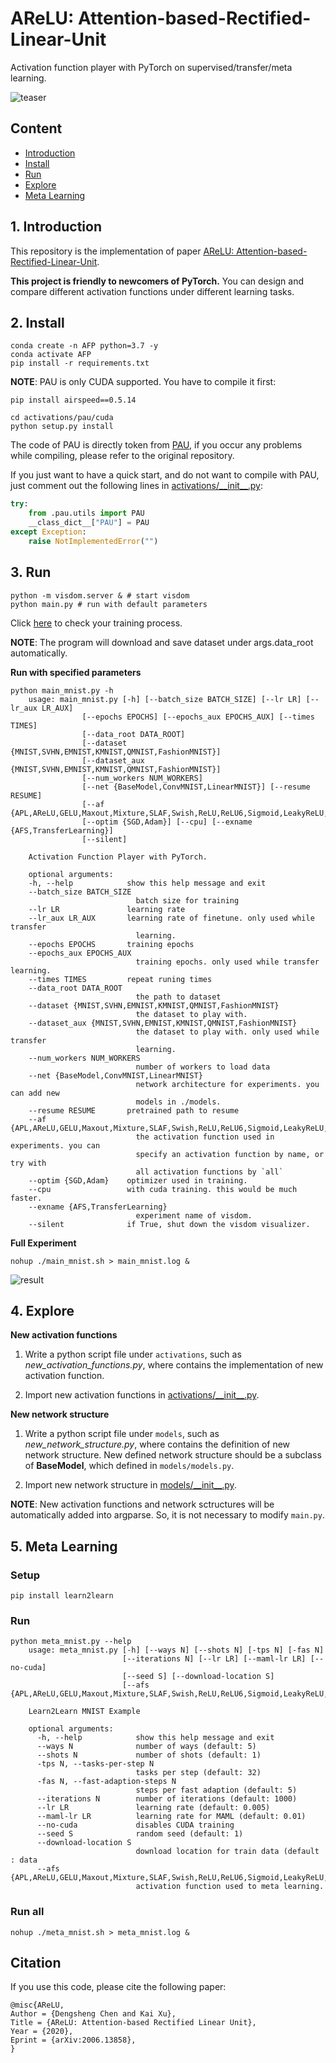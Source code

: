 # AReLU: Attention-based-Rectified-Linear-Unit

Activation function player with PyTorch on supervised/transfer/meta learning.

![teaser](pictures/teaser.png)

## Content

* [Introduction](#1)
* [Install](#2)
* [Run](#3)
* [Explore](#4)
* [Meta Learning](#5)

##  <h2 id="1">1. Introduction</h2>

This repository is the implementation of paper [AReLU: Attention-based-Rectified-Linear-Unit](https://arxiv.org/pdf/2006.13858.pdf).

**This project is friendly to newcomers of PyTorch.** You can design and compare different activation functions under different learning tasks.

## <h2 id="2">2. Install</h2>

```shell
conda create -n AFP python=3.7 -y
conda activate AFP
pip install -r requirements.txt
```

**NOTE**: PAU is only CUDA supported. You have to compile it first:

```shell
pip install airspeed==0.5.14 

cd activations/pau/cuda
python setup.py install
```

The code of PAU is directly token from [PAU](https://github.com/ml-research/pau.git), if you occur any problems while compiling, please refer to the original repository.

If you just want to have a quick start, and do not want to compile with PAU, just comment out the following lines in [activations/\_\_init\_\_.py](https://github.com/densechen/AReLU/blob/6735a82da2caf68f346551fe2abb26f3bd0ccdd2/activations/__init__.py#L14):

```python
try:
    from .pau.utils import PAU
    __class_dict__["PAU"] = PAU
except Exception:
    raise NotImplementedError("")
```

## <h2 id="3">3. Run</h2>

```shell
python -m visdom.server & # start visdom
python main.py # run with default parameters
```

Click [here](https://localhost:8097/) to check your training process.

**NOTE**: The program will download and save dataset under args.data_root automatically.

**Run with specified parameters**

```shell
python main_mnist.py -h
    usage: main_mnist.py [-h] [--batch_size BATCH_SIZE] [--lr LR] [--lr_aux LR_AUX]
                [--epochs EPOCHS] [--epochs_aux EPOCHS_AUX] [--times TIMES]
                [--data_root DATA_ROOT]
                [--dataset {MNIST,SVHN,EMNIST,KMNIST,QMNIST,FashionMNIST}]
                [--dataset_aux {MNIST,SVHN,EMNIST,KMNIST,QMNIST,FashionMNIST}]
                [--num_workers NUM_WORKERS]
                [--net {BaseModel,ConvMNIST,LinearMNIST}] [--resume RESUME]
                [--af {APL,AReLU,GELU,Maxout,Mixture,SLAF,Swish,ReLU,ReLU6,Sigmoid,LeakyReLU,ELU,PReLU,SELU,Tanh,RReLU,CELU,Softplus,PAU,all}]
                [--optim {SGD,Adam}] [--cpu] [--exname {AFS,TransferLearning}]
                [--silent]

    Activation Function Player with PyTorch.

    optional arguments:
    -h, --help            show this help message and exit
    --batch_size BATCH_SIZE
                            batch size for training
    --lr LR               learning rate
    --lr_aux LR_AUX       learning rate of finetune. only used while transfer
                            learning.
    --epochs EPOCHS       training epochs
    --epochs_aux EPOCHS_AUX
                            training epochs. only used while transfer learning.
    --times TIMES         repeat runing times
    --data_root DATA_ROOT
                            the path to dataset
    --dataset {MNIST,SVHN,EMNIST,KMNIST,QMNIST,FashionMNIST}
                            the dataset to play with.
    --dataset_aux {MNIST,SVHN,EMNIST,KMNIST,QMNIST,FashionMNIST}
                            the dataset to play with. only used while transfer
                            learning.
    --num_workers NUM_WORKERS
                            number of workers to load data
    --net {BaseModel,ConvMNIST,LinearMNIST}
                            network architecture for experiments. you can add new
                            models in ./models.
    --resume RESUME       pretrained path to resume
    --af {APL,AReLU,GELU,Maxout,Mixture,SLAF,Swish,ReLU,ReLU6,Sigmoid,LeakyReLU,ELU,PReLU,SELU,Tanh,RReLU,CELU,Softplus,PAU,all}
                            the activation function used in experiments. you can
                            specify an activation function by name, or try with
                            all activation functions by `all`
    --optim {SGD,Adam}    optimizer used in training.
    --cpu                 with cuda training. this would be much faster.
    --exname {AFS,TransferLearning}
                            experiment name of visdom.
    --silent              if True, shut down the visdom visualizer.
```

**Full Experiment**

```shell
nohup ./main_mnist.sh > main_mnist.log &
```

![result](pictures/result.png)

## <h2 id="4">4. Explore</h2>

**New activation functions**

1. Write a python script file under `activations`, such as *new_activation_functions.py*, where contains the implementation of new activation function.

2. Import new activation functions in [activations/\_\_init\_\_.py](activations/__init__.py).

**New network structure**

1. Write a python script file under `models`, such as *new_network_structure.py*, where contains the definition of new network structure. New defined network structure should be a subclass of **BaseModel**, which defined in `models/models.py`.

2. Import new network structure in [models/\_\_init\_\_.py](models/__init__.py).

**NOTE**: New activation functions and network sctructures will be automatically added into argparse. So, it is not necessary to modify `main.py`.

## <h2 id="5">5. Meta Learning</h2>

### Setup
```shell
pip install learn2learn
```

### Run
```shell
python meta_mnist.py --help
    usage: meta_mnist.py [-h] [--ways N] [--shots N] [-tps N] [-fas N]
                         [--iterations N] [--lr LR] [--maml-lr LR] [--no-cuda]
                         [--seed S] [--download-location S]
                         [--afs {APL,AReLU,GELU,Maxout,Mixture,SLAF,Swish,ReLU,ReLU6,Sigmoid,LeakyReLU,ELU,PReLU,SELU,Tanh,RReLU,CELU,Softplus,PAU}]

    Learn2Learn MNIST Example

    optional arguments:
      -h, --help            show this help message and exit
      --ways N              number of ways (default: 5)
      --shots N             number of shots (default: 1)
      -tps N, --tasks-per-step N
                            tasks per step (default: 32)
      -fas N, --fast-adaption-steps N
                            steps per fast adaption (default: 5)
      --iterations N        number of iterations (default: 1000)
      --lr LR               learning rate (default: 0.005)
      --maml-lr LR          learning rate for MAML (default: 0.01)
      --no-cuda             disables CUDA training
      --seed S              random seed (default: 1)
      --download-location S
                            download location for train data (default : data
      --afs {APL,AReLU,GELU,Maxout,Mixture,SLAF,Swish,ReLU,ReLU6,Sigmoid,LeakyReLU,ELU,PReLU,SELU,Tanh,RReLU,CELU,Softplus,PAU}
                            activation function used to meta learning.
```

### Run all
```
nohup ./meta_mnist.sh > meta_mnist.log &
```

## Citation
If you use this code, please cite the following paper:
```
@misc{AReLU,
Author = {Dengsheng Chen and Kai Xu},
Title = {AReLU: Attention-based Rectified Linear Unit},
Year = {2020},
Eprint = {arXiv:2006.13858},
}
```
